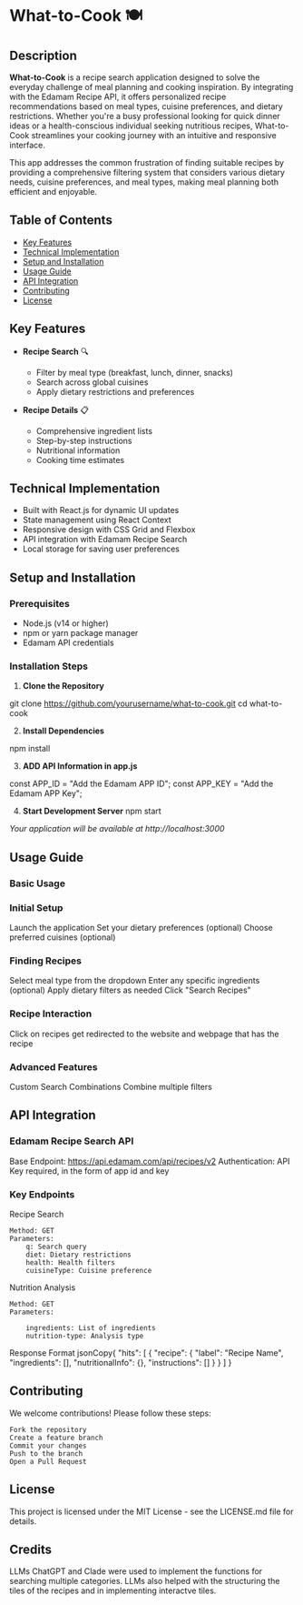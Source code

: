 # What-to-Cook 🍽️

## Description
**What-to-Cook** is a recipe search application designed to solve the everyday challenge of meal planning and cooking inspiration. By integrating with the Edamam Recipe API, it offers personalized recipe recommendations based on meal types, cuisine preferences, and dietary restrictions. Whether you're a busy professional looking for quick dinner ideas or a health-conscious individual seeking nutritious recipes, What-to-Cook streamlines your cooking journey with an intuitive and responsive interface.

This app addresses the common frustration of finding suitable recipes by providing a comprehensive filtering system that considers various dietary needs, cuisine preferences, and meal types, making meal planning both efficient and enjoyable.

## Table of Contents
- [Key Features](#key-features)
- [Technical Implementation](#technical-implementation)
- [Setup and Installation](#setup-and-installation)
- [Usage Guide](#usage-guide)
- [API Integration](#api-integration)
- [Contributing](#contributing)
- [License](#license)

## Key Features
- **Recipe Search** 🔍
  - Filter by meal type (breakfast, lunch, dinner, snacks)
  - Search across global cuisines
  - Apply dietary restrictions and preferences
  
- **Recipe Details** 📋
  - Comprehensive ingredient lists
  - Step-by-step instructions
  - Nutritional information
  - Cooking time estimates

## Technical Implementation
- Built with React.js for dynamic UI updates
- State management using React Context
- Responsive design with CSS Grid and Flexbox
- API integration with Edamam Recipe Search
- Local storage for saving user preferences

## Setup and Installation

### Prerequisites
- Node.js (v14 or higher)
- npm or yarn package manager
- Edamam API credentials

### Installation Steps

1. **Clone the Repository**

git clone https://github.com/yourusername/what-to-cook.git
cd what-to-cook

2. **Install Dependencies**

npm install

3. **ADD API Information in app.js**

const APP_ID = "Add the Edamam APP ID";
const APP_KEY = "Add the Edamam APP Key";

4. **Start Development Server**
npm start

*Your application will be available at http://localhost:3000*

## Usage Guide
### Basic Usage

### Initial Setup

Launch the application
Set your dietary preferences (optional)
Choose preferred cuisines (optional)

### Finding Recipes

Select meal type from the dropdown
Enter any specific ingredients (optional)
Apply dietary filters as needed
Click "Search Recipes"

### Recipe Interaction

Click on recipes get redirected to the website and webpage that has the recipe

### Advanced Features

Custom Search Combinations
Combine multiple filters

## API Integration

### Edamam Recipe Search API

Base Endpoint: https://api.edamam.com/api/recipes/v2
Authentication: API Key required, in the form of app id and key

### Key Endpoints

Recipe Search

    Method: GET
    Parameters:
        q: Search query
        diet: Dietary restrictions
        health: Health filters
        cuisineType: Cuisine preference

Nutrition Analysis

    Method: GET
    Parameters:

        ingredients: List of ingredients
        nutrition-type: Analysis type

Response Format
    jsonCopy{
    "hits": [
        {
        "recipe": {
            "label": "Recipe Name",
            "ingredients": [],
            "nutritionalInfo": {},
            "instructions": []
        }
        }
    ]
    }

## Contributing
We welcome contributions! Please follow these steps:

    Fork the repository
    Create a feature branch
    Commit your changes
    Push to the branch
    Open a Pull Request

## License
This project is licensed under the MIT License - see the LICENSE.md file for details.

## Credits
LLMs ChatGPT and Clade were used to implement the functions for searching multiple categories. LLMs also helped with the structuring the tiles of the recipes and in implementing interactve tiles.  
